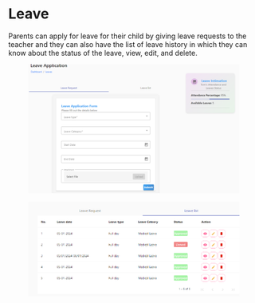 # Leave

Parents can apply for leave for their child by giving leave requests to the teacher and they can also have the list of leave history in which they can know about the status of the leave, view, edit, and delete.

<figure><img src=".gitbook/assets/l1.png" alt=""><figcaption></figcaption></figure>

<figure><img src=".gitbook/assets/l2.png" alt=""><figcaption></figcaption></figure>
